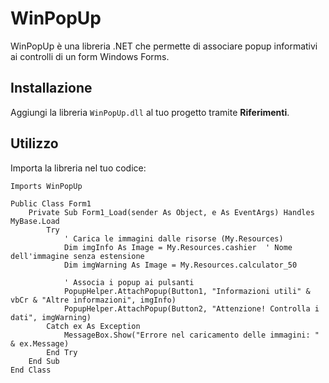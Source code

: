 # WinPopUp

WinPopUp è una libreria .NET che permette di associare popup informativi ai controlli di un form Windows Forms.

## Installazione
Aggiungi la libreria `WinPopUp.dll` al tuo progetto tramite **Riferimenti**.

## Utilizzo
Importa la libreria nel tuo codice:

```vbnet
Imports WinPopUp

Public Class Form1
    Private Sub Form1_Load(sender As Object, e As EventArgs) Handles MyBase.Load
        Try
            ' Carica le immagini dalle risorse (My.Resources)
            Dim imgInfo As Image = My.Resources.cashier  ' Nome dell'immagine senza estensione
            Dim imgWarning As Image = My.Resources.calculator_50

            ' Associa i popup ai pulsanti
            PopupHelper.AttachPopup(Button1, "Informazioni utili" & vbCr & "Altre informazioni", imgInfo)
            PopupHelper.AttachPopup(Button2, "Attenzione! Controlla i dati", imgWarning)
        Catch ex As Exception
            MessageBox.Show("Errore nel caricamento delle immagini: " & ex.Message)
        End Try
    End Sub
End Class
